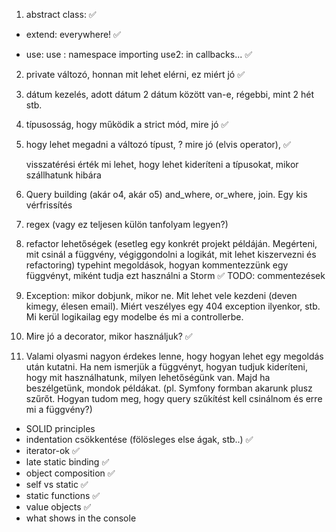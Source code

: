 
1. abstract class:  ✅

- extend: everywhere! ✅

- use: 
use : namespace importing
use2: in callbacks... ✅

2. private változó, honnan mit lehet elérni, ez miért jó ✅
2. dátum kezelés, adott dátum 2 dátum között van-e, régebbi, mint 2 hét stb.
3. típusosság, hogy működik a strict mód, mire jó ✅

4. hogy lehet megadni a változó típust, ? mire jó (elvis operator), ✅

   visszatérési érték mi lehet, hogy lehet kideríteni a típusokat, mikor
   szállhatunk hibára
5. Query building (akár o4, akár o5) and_where, or_where, join. Egy
   kis vérfrissítés
6. regex (vagy ez teljesen külön tanfolyam legyen?)
7. refactor lehetőségek (esetleg egy konkrét projekt példáján. Megérteni, mit
   csinál a függvény, végiggondolni a logikát, mit lehet kiszervezni és
   refactoring) typehint megoldások, hogyan kommentezzünk egy függvényt, miként
   tudja ezt használni a Storm ✅
   TODO: commentezések

8. Exception: mikor dobjunk, mikor ne. Mit lehet vele kezdeni (deven kimegy,
   élesen email). Miért veszélyes egy 404 exception ilyenkor, stb.  Mi kerül
   logikailag egy modelbe és mi a controllerbe.
9. Mire jó a decorator, mikor használjuk? ✅
10. Valami olyasmi nagyon érdekes lenne, hogy hogyan lehet egy megoldás után
    kutatni. Ha nem ismerjük a függvényt, hogyan tudjuk kideríteni, hogy mit
    használhatunk, milyen lehetőségünk van. Majd ha beszélgetünk, mondok
    példákat. (pl. Symfony formban akarunk plusz szűrőt. Hogyan tudom meg, hogy
    query szűkítést kell csinálnom és erre mi a függvény?)


- SOLID principles
- indentation csökkentése (fölösleges else ágak, stb..) ✅
- iterator-ok  ✅
- late static binding ✅
- object composition ✅
- self vs static ✅
- static functions ✅
- value objects ✅
- what shows in the console
